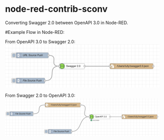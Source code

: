 # node-red-contrib-sconv
Converting Swagger 2.0 between OpenAPI 3.0 in Node-RED.

#Example Flow in Node-RED:

From OpenAPI 3.0 to Swagger 2.0:
![image](https://github.com/shoou/node-red-contrib-sconv/blob/master/screenshots/OpenAPI_To_Swagger2.0.jpg)

From Swagger 2.0 to OpenAPI 3.0:
![image](https://github.com/shoou/node-red-contrib-sconv/blob/master/screenshots/Swagger2.0_To_OpenAPI3.0.jpg)

